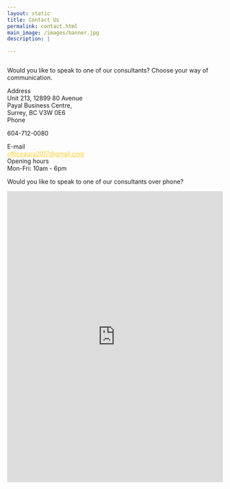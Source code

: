 ```yaml
---
layout: static
title: Contact Us
permalink: contact.html
main_image: /images/banner.jpg
description: |

---
```


<div class="ui vertical stripe pad_140 contact_us" >
    <div class="ui container">
        <div class="ui two column centered grid stackable">
          <div class="column">
                    <p class="p_20 text_center">Would you like to speak to one of our consultants? Choose your way of communication.</p>
          </div>
        </div>
        <div class="ui grid stackable centered aligned mt_50">
            <div class="four wide computer four wide tablet sixteen wide mobile column">
                <div class="column ui link ">
                    <div class="m-0-auto">
                       <div class="large_icons contact text_center"> 
                         <i class="map marker alternate icon"></i>
                        </div>
                        <div class="text_center mt_20">
                            <div class="p_20 mb_20 theme_green">Address</div>
                            <div class="p_16 mb_20 address_contact">
                                  Unit 213, 12899 80 Avenue <br> Payal Business Centre, <br> Surrey, BC V3W 0E6
                            </div>
                        </div>
                    </div>
                </div>
            </div>
             <div class="four wide computer four wide tablet sixteen wide mobile column">
                <div class="column ui link ">
                    <div class="m-0-auto">
                       <div class="large_icons contact text_center"> 
                         <i class="fa fa-phone"></i>
                        </div>
                        <div class="text_center mt_20">
                            <div class="p_20 mb_20 theme_green">Phone</div>
                            <div class="p_16 mb_20">
                                  <p>604-712-0080</p>
                            </div>
                        </div>
                    </div>
                </div>
            </div>
             <div class="four wide computer four wide tablet sixteen wide mobile column">
                <div class="column ui link ">
                    <div class="m-0-auto">
                       <div class="large_icons contact text_center"> 
                         <i class="fa fa-envelope-open-o"></i>
                        </div>
                        <div class="text_center mt_20">
                            <div class="p_20 mb_20 theme_green">E-mail</div>
                            <div class="p_16 mb_20">
                                   <a href="mailto:officeaura2017@gmail.com" data-action="call" class="" style="color:#fecd2a;">officeaura2017@gmail.com</a>
                            </div>
                        </div>
                    </div>
                </div>
            </div>
             <div class="four wide computer four wide tablet sixteen wide mobile column">
                <div class="column ui link ">
                    <div class="m-0-auto">
                       <div class="large_icons contact text_center"> 
                         <i class="clock outline icon"></i>
                        </div>
                        <div class="text_center mt_20">
                            <div class="p_20 mb_20 theme_green">Opening hours</div>
                            <div class="p_16 mb_20">
                                  Mon-Fri: 10am - 6pm
                            </div>
                        </div>
                    </div>
                </div>
            </div>
        </div>
    </div>
</div>
<section class="request_callback" >
   <div class="ui container">
      <div class="ui grid centered middle aligned four column text_center " style="    z-index: 999; position: relative;">
        <div class="sixteen wide mobile eight wide tablet nine wide computer  column">
                <p class="left_p white">Would you like to speak to one of our consultants over phone?</p>
        </div>
         <div class="sixteen wide mobile eight wide tablet seven wide computer column p_0 ">
            <iframe src="https://docs.google.com/forms/d/e/1FAIpQLSc-BQ5z6hRaLDsuIk4LmMu69DLyAUc7onF7V5HzicgmIZ70Zg/viewform?embedded=true" width="100%" height="680" frameborder="0" marginheight="0" marginwidth="0">Loading...
            </iframe>
         </div>
      </div>
   </div>
</section>
